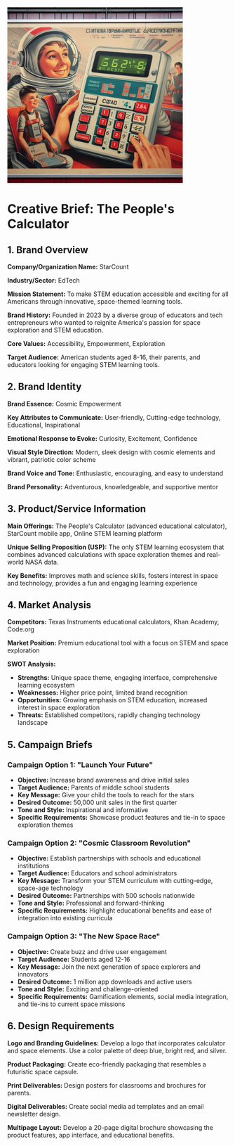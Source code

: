 <img src="peoples_calculator_promo.jpg" width="400">

# Creative Brief: The People's Calculator

## 1. Brand Overview

**Company/Organization Name:** StarCount

**Industry/Sector:** EdTech

**Mission Statement:** To make STEM education accessible and exciting for all Americans through innovative, space-themed learning tools.

**Brand History:** Founded in 2023 by a diverse group of educators and tech entrepreneurs who wanted to reignite America's passion for space exploration and STEM education.

**Core Values:** Accessibility, Empowerment, Exploration

**Target Audience:** American students aged 8-16, their parents, and educators looking for engaging STEM learning tools.

## 2. Brand Identity

**Brand Essence:** Cosmic Empowerment

**Key Attributes to Communicate:** User-friendly, Cutting-edge technology, Educational, Inspirational

**Emotional Response to Evoke:** Curiosity, Excitement, Confidence

**Visual Style Direction:** Modern, sleek design with cosmic elements and vibrant, patriotic color scheme

**Brand Voice and Tone:** Enthusiastic, encouraging, and easy to understand

**Brand Personality:** Adventurous, knowledgeable, and supportive mentor

## 3. Product/Service Information

**Main Offerings:** The People's Calculator (advanced educational calculator), StarCount mobile app, Online STEM learning platform

**Unique Selling Proposition (USP):** The only STEM learning ecosystem that combines advanced calculations with space exploration themes and real-world NASA data.

**Key Benefits:** Improves math and science skills, fosters interest in space and technology, provides a fun and engaging learning experience

## 4. Market Analysis

**Competitors:** Texas Instruments educational calculators, Khan Academy, Code.org

**Market Position:** Premium educational tool with a focus on STEM and space exploration

**SWOT Analysis:**

- **Strengths:** Unique space theme, engaging interface, comprehensive learning ecosystem
- **Weaknesses:** Higher price point, limited brand recognition
- **Opportunities:** Growing emphasis on STEM education, increased interest in space exploration
- **Threats:** Established competitors, rapidly changing technology landscape

## 5. Campaign Briefs

### Campaign Option 1: "Launch Your Future"

- **Objective:** Increase brand awareness and drive initial sales
- **Target Audience:** Parents of middle school students
- **Key Message:** Give your child the tools to reach for the stars
- **Desired Outcome:** 50,000 unit sales in the first quarter
- **Tone and Style:** Inspirational and informative
- **Specific Requirements:** Showcase product features and tie-in to space exploration themes

### Campaign Option 2: "Cosmic Classroom Revolution"

- **Objective:** Establish partnerships with schools and educational institutions
- **Target Audience:** Educators and school administrators
- **Key Message:** Transform your STEM curriculum with cutting-edge, space-age technology
- **Desired Outcome:** Partnerships with 500 schools nationwide
- **Tone and Style:** Professional and forward-thinking
- **Specific Requirements:** Highlight educational benefits and ease of integration into existing curricula

### Campaign Option 3: "The New Space Race"

- **Objective:** Create buzz and drive user engagement
- **Target Audience:** Students aged 12-16
- **Key Message:** Join the next generation of space explorers and innovators
- **Desired Outcome:** 1 million app downloads and active users
- **Tone and Style:** Exciting and challenge-oriented
- **Specific Requirements:** Gamification elements, social media integration, and tie-ins to current space missions

## 6. Design Requirements

**Logo and Branding Guidelines:** Develop a logo that incorporates calculator and space elements. Use a color palette of deep blue, bright red, and silver.

**Product Packaging:** Create eco-friendly packaging that resembles a futuristic space capsule.

**Print Deliverables:** Design posters for classrooms and brochures for parents.

**Digital Deliverables:** Create social media ad templates and an email newsletter design.

**Multipage Layout:** Develop a 20-page digital brochure showcasing the product features, app interface, and educational benefits.
